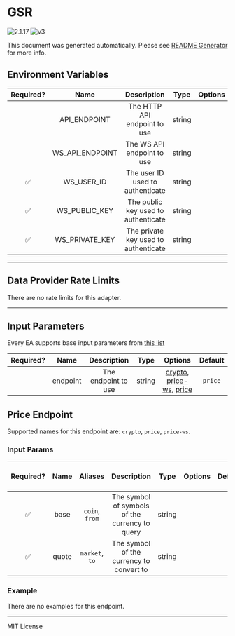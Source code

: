 # GSR

![2.1.17](https://img.shields.io/github/package-json/v/smartcontractkit/external-adapters-js?filename=packages/sources/gsr/package.json) ![v3](https://img.shields.io/badge/framework%20version-v3-blueviolet)

This document was generated automatically. Please see [README Generator](../../scripts#readme-generator) for more info.

## Environment Variables

| Required? |      Name       |             Description              |  Type  | Options |              Default              |
| :-------: | :-------------: | :----------------------------------: | :----: | :-----: | :-------------------------------: |
|           |  API_ENDPOINT   |     The HTTP API endpoint to use     | string |         |  `https://oracle.prod.gsr.io/v1`  |
|           | WS_API_ENDPOINT |      The WS API endpoint to use      | string |         | `wss://oracle.prod.gsr.io/oracle` |
|    ✅     |   WS_USER_ID    |   The user ID used to authenticate   | string |         |                                   |
|    ✅     |  WS_PUBLIC_KEY  | The public key used to authenticate  | string |         |                                   |
|    ✅     | WS_PRIVATE_KEY  | The private key used to authenticate | string |         |                                   |

---

## Data Provider Rate Limits

There are no rate limits for this adapter.

---

## Input Parameters

Every EA supports base input parameters from [this list](https://github.com/smartcontractkit/ea-framework-js/blob/main/src/config/index.ts)

| Required? |   Name   |     Description     |  Type  |                                     Options                                      | Default |
| :-------: | :------: | :-----------------: | :----: | :------------------------------------------------------------------------------: | :-----: |
|           | endpoint | The endpoint to use | string | [crypto](#price-endpoint), [price-ws](#price-endpoint), [price](#price-endpoint) | `price` |

## Price Endpoint

Supported names for this endpoint are: `crypto`, `price`, `price-ws`.

### Input Params

| Required? | Name  |    Aliases     |                  Description                   |  Type  | Options | Default | Depends On | Not Valid With |
| :-------: | :---: | :------------: | :--------------------------------------------: | :----: | :-----: | :-----: | :--------: | :------------: |
|    ✅     | base  | `coin`, `from` | The symbol of symbols of the currency to query | string |         |         |            |                |
|    ✅     | quote | `market`, `to` |    The symbol of the currency to convert to    | string |         |         |            |                |

### Example

There are no examples for this endpoint.

---

MIT License
